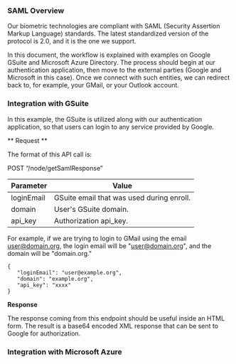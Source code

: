 ### SAML Overview

Our biometric technologies are compliant with SAML (Security Assertion Markup Language) standards. The latest standardized version of the protocol is 2.0, and it is the one we support. 

In this document, the workflow is explained with examples on Google GSuite and Microsoft Azure Directory. The process should begin at our authentication application, then move to the external parties (Google and Microsoft in this case). Once we connect with such entities, we can redirect back to, for example, your GMail, or your Outlook account.


### Integration with GSuite

In this example, the GSuite is utilized along with our authentication application, so that users can login to any service provided by Google. 

** Request **

The format of this API call is:  

POST “/node/getSamlResponse”

|Parameter     |         Value| 
|-----|----|
|loginEmail           |         GSuite email that was used during enroll.|
|domain      |         User's GSuite domain.|
|api_key      |         Authorization api_key.|

For example, if we are trying to login to GMail using the email user@domain.org, the login email will be "user@domain.org", and the domain will be "domain.org."

```
{
   "loginEmail": "user@example.org",
   "domain": "example.org",
   "api_key": "xxxx"
}
```

**Response**

The response coming from this endpoint should be useful inside an HTML form. The result is a base64 encoded XML response that can be sent to Google for authorization.


### Integration with Microsoft Azure


